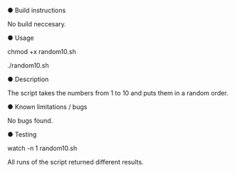 ● Build instructions

No build neccesary. 

● Usage

chmod +x random10.sh

./random10.sh

● Description

The script takes the numbers from 1 to 10 and puts them in a random order. 

● Known limitations / bugs

No bugs found.

● Testing 

watch -n 1 random10.sh

All runs of the script returned different results.
